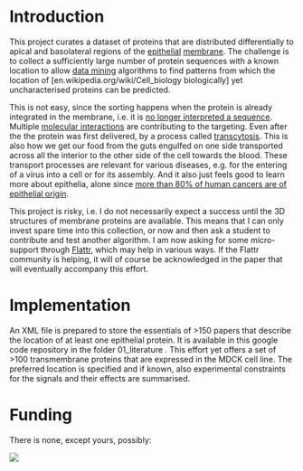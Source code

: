 # Introduction #

This project curates a dataset of proteins that are distributed differentially to apical and basolateral regions of the [epithelial](http://en.wikipedia.org/wiki/Epithelium) [membrane](http://en.wikipedia.org/wiki/Cell_membrane). The challenge is to collect a sufficiently large number of protein sequences with a known location to allow [data mining](http://en.wikipedia.org/wiki/Data_mining) algorithms to find patterns from which the location of [en.wikipedia.org/wiki/Cell\_biology biologically] yet uncharacterised proteins can be predicted.

This is not easy, since the sorting happens when the protein is already integrated in the membrane, i.e. it is [no longer interpreted a sequence](http://en.wikipedia.org/wiki/Protein_folding). Multiple [molecular interactions](http://en.wikipedia.org/wiki/Protein%E2%80%93protein_interaction) are contributing to the targeting. Even after the the protein was first delivered, by a process called [transcytosis](http://en.wikipedia.org/wiki/Transcytosis). This is also how we get our food from the guts engulfed on one side transported across all the interior to the other side of the cell towards the blood. These transport processes are relevant for various diseases, e.g. for the entering of a virus into a cell or for its assembly. And it also just feels good to learn more about epithelia, alone since [more than 80% of human cancers are of epithelial origin](http://www.cancerhelp.org.uk/about-cancer/what-is-cancer/cells/types-of-cells-and-cancer).

This project is risky, i.e. I do not necessarily expect a success until the 3D structures of membrane proteins are available. This means that I can only invest spare time into this collection, or now and then ask a student to contribute and test another algorithm. I am now asking for some micro-support through [Flattr](http://flattr.com), which may help in various ways. If the Flattr community is helping, it will of course be acknowledged in the paper that will eventually accompany this effort.

# Implementation #

An XML file is prepared to store the essentials of >150 papers that describe the location of at least one epithelial protein. It is available in this google code repository in the folder 01\_literature . This effort yet offers a set of >100 transmembrane proteins that are expressed in the MDCK cell line. The preferred location is specified and if known, also experimental constraints for the signals and their effects are summarised.

# Funding #

There is none, except yours, possibly:

[![](http://api.flattr.com/button/button-compact-static-100x17.png)](http://flattr.com/thing/50250/Trying-to-predict-the-sorting-of-membrane-proteins-in-epithelia)